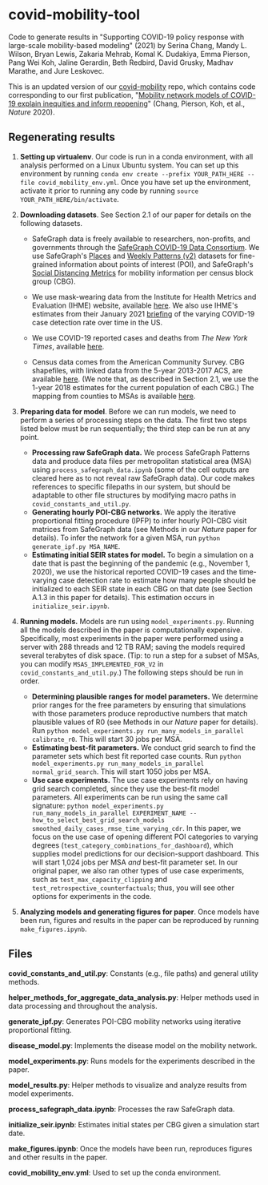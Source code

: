 # covid-mobility-tool

Code to generate results in "Supporting COVID-19 policy response with large-scale mobility-based modeling" (2021) by Serina Chang, Mandy L. Wilson, Bryan Lewis, Zakaria Mehrab, Komal K. Dudakiya, Emma Pierson, Pang Wei Koh, Jaline Gerardin, Beth Redbird, David Grusky, Madhav Marathe, and Jure Leskovec. 

This is an updated version of our [covid-mobility](https://github.com/snap-stanford/covid-mobility) repo, which contains code corresponding to our first publication, "[Mobility network models of COVID-19 explain inequities and inform reopening](https://www.nature.com/articles/s41586-020-2923-3)" (Chang, Pierson, Koh, et al., *Nature* 2020).

## Regenerating results

1. **Setting up virtualenv**. Our code is run in a conda environment, with all analysis performed on a Linux Ubuntu system. You can set up this environment by running `conda env create --prefix YOUR_PATH_HERE --file covid_mobility_env.yml`. Once you have set up the environment, activate it prior to running any code by running `source YOUR_PATH_HERE/bin/activate`. 

2. **Downloading datasets**. See Section 2.1 of our paper for details on the following datasets.
    - SafeGraph data is freely available to researchers, non-profits, and governments through the [SafeGraph COVID-19 Data Consortium](https://www.safegraph.com/covid-19-data-consortium). We use SafeGraph's [Places](https://docs.safegraph.com/v4.0/docs/places-schema) and [Weekly Patterns (v2)](https://docs.safegraph.com/v4.0/docs/weekly-patterns) datasets for fine-grained information about points of interest (POI), and SafeGraph's [Social Distancing Metrics](https://docs.safegraph.com/v4.0/docs/social-distancing-metrics) for mobility information per census block group (CBG).
    
    - We use mask-wearing data from the Institute for Health Metrics and Evaluation (IHME) website, available [here](https://covid19.healthdata.org/united-states-of-america/virginia?view=mask-use). We also use IHME's estimates from their January 2021 [briefing](http://www.healthdata.org/sites/default/files/files/Projects/COVID/2021/briefing_US_20210114.pdf) of the varying COVID-19 case detection rate over time in the US. 
    
    - We use COVID-19 reported cases and deaths from *The New York Times*, available [here](https://github.com/nytimes/covid-19-data).
    
    - Census data comes from the American Community Survey. CBG shapefiles, with linked data from the 5-year 2013-2017 ACS, are available [here](https://www2.census.gov/geo/tiger/TIGER_DP/2017ACS/ACS_2017_5YR_BG.gdb.zip). (We note that, as described in Section 2.1, we use the 1-year 2018 estimates for the current population of each CBG.) The mapping from counties to MSAs is available [here](https://www2.census.gov/programs-surveys/metro-micro/geographies/reference-files/2017/delineation-files/list1.xls). 

3. **Preparing data for model**. Before we can run models, we need to perform a series of processing steps on the data. The first two steps listed below must be run sequentially; the third step can be run at any point.
    - **Processing raw SafeGraph data.** We process SafeGraph Patterns data and produce data files per metropolitan statistical area (MSA) using `process_safegraph_data.ipynb` (some of the cell outputs are cleared here as to not reveal raw SafeGraph data). Our code makes references to specific filepaths in our system, but should be adaptable to other file structures by modifying macro paths in `covid_constants_and_util.py`.
    - **Generating hourly POI-CBG networks.** We apply the iterative proportional fitting procedure (IPFP) to infer hourly POI-CBG visit matrices from SafeGraph data (see Methods in our *Nature* paper for details). To infer the network for a given MSA, run `python generate_ipf.py MSA_NAME`. 
    - **Estimating initial SEIR states for model.** To begin a simulation on a date that is past the beginning of the pandemic (e.g., November 1, 2020), we use the historical reported COVID-19 cases and the time-varying case detection rate to estimate how many people should be initialized to each SEIR state in each CBG on that date (see Section A.1.3 in this paper for details). This estimation occurs in `initialize_seir.ipynb`. 

4. **Running models.** Models are run using `model_experiments.py`. Running all the models described in the paper is computationally expensive. Specifically, most experiments in the paper were performed using a server with 288 threads and 12 TB RAM; saving the models required several terabytes of disk space. (Tip: to run a step for a subset of MSAs, you can modify `MSAS_IMPLEMENTED_FOR_V2` in `covid_constants_and_util.py`.) The following steps should be run in order.
    - **Determining plausible ranges for model parameters.** We determine prior ranges for the free parameters by ensuring that simulations with those parameters produce reproductive numbers that match plausible values of R0 (see Methods in our *Nature* paper for details). Run `python model_experiments.py run_many_models_in_parallel calibrate_r0`. This will start 30 jobs per MSA.
    - **Estimating best-fit parameters.** We conduct grid search to find the parameter sets which best fit reported case counts. Run `python model_experiments.py run_many_models_in_parallel normal_grid_search`. This will start 1050 jobs per MSA.  
    - **Use case experiments.** The use case experiments rely on having grid search completed, since they use the best-fit model parameters. All experiments can be run using the same call signature: `python model_experiments.py run_many_models_in_parallel EXPERIMENT_NAME --how_to_select_best_grid_search_models smoothed_daily_cases_rmse_time_varying_cdr`. In this paper, we focus on the use case of opening different POI categories to varying degrees (`test_category_combinations_for_dashboard`), which supplies model predictions for our decision-support dashboard. This will start 1,024 jobs per MSA *and* best-fit parameter set. In our original paper, we also ran other types of use case experiments, such as `test_max_capacity_clipping` and `test_retrospective_counterfactuals`; thus, you will see other options for experiments in the code.

5. **Analyzing models and generating figures for paper**. Once models have been run, figures and results in the paper can be reproduced by running `make_figures.ipynb`.

## Files

**covid_constants_and_util.py**: Constants (e.g., file paths) and general utility methods. 

**helper_methods_for_aggregate_data_analysis.py**: Helper methods used in data processing and throughout the analysis. 

**generate_ipf.py**: Generates POI-CBG mobility networks using iterative proportional fitting.

**disease_model.py**: Implements the disease model on the mobility network. 

**model_experiments.py**: Runs models for the experiments described in the paper. 

**model_results.py**: Helper methods to visualize and analyze results from model experiments.

**process_safegraph_data.ipynb**: Processes the raw SafeGraph data. 

**initialize_seir.ipynb**: Estimates initial states per CBG given a simulation start date.

**make_figures.ipynb**: Once the models have been run, reproduces figures and other results in the paper. 

**covid_mobility_env.yml**: Used to set up the conda environment. 

